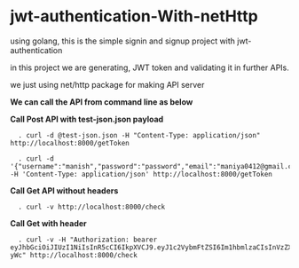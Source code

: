 # jwt-authentication-With-netHttp
using golang, this is the simple signin and signup project with jwt-authentication

in this project we are generating, JWT token and validating it in further APIs.

we just using net/http package for making API server

**We can call the API from command line as below**

  **Call Post API with test-json.json payload**

	  . curl -d @test-json.json -H "Content-Type: application/json"  http://localhost:8000/getToken
	
	  . curl -d '{"username":"manish","password":"password","email":"maniya0412@gmail.com"}' -H 'Content-Type: application/json' http://localhost:8000/getToken
	
  **Call Get API without headers**

	  . curl -v http://localhost:8000/check 

  **Call Get with header**

	  . curl -v -H "Authorization: bearer eyJhbGciOiJIUzI1NiIsInR5cCI6IkpXVCJ9.eyJ1c2VybmFtZSI6Im1hbmlzaCIsInVzZXJ0eXBlIjoiYWRtaW4iLCJlbWFpbCI6Im1hbml5YTA0MTJAZ21haWwuY29tIiwiZXhwIjoxNjIzNjQwNDc5fQ.nn0qw5SzIftuEJKw3wT1mM0ZpquO4pqlrGgfwjF-yWc" http://localhost:8000/check




